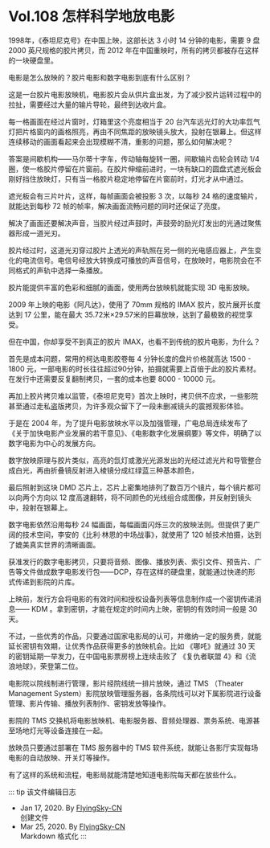 # Vol.108 怎样科学地放电影

1998年，《泰坦尼克号》在中国上映，这部长达 3 小时 14 分钟的电影，需要 9 盘 2000 英尺规格的胶片拷贝，而 2012 年在中国重映时，所有的拷贝都被存在这样的一块硬盘里。

电影是怎么放映的？胶片电影和数字电影到底有什么区别？

这是一台胶片电影放映机，电影胶片会从供片盒出发，为了减少胶片运转过程中的拉扯，需要经过大量的输片导轮，最终到达收片盒。

每一格画面在经过片窗时，灯箱里这个亮度相当于 20 台汽车远光灯的大功率氙气灯把片格窗内的画格照亮，再由不同焦距的放映镜头放大，投射在银幕上。但这样连续移动的画面看起来会出现模糊不清，重影的问题，那么如何解决呢？

答案是间歇机构——马尔蒂十字车，传动轴每旋转一圈，间歇输片齿轮会转动 1/4 圈，使一格胶片停留在片窗前。在胶片伸缩前进时，一块有缺口的圆盘式遮光板会刚好挡住放映灯，只有当一格胶片稳定地停留在片窗前时，灯光才从中通过。

遮光板会有三片叶片，这样，每帧画面会被投影 3 次，以每秒 24 格的速度输片，就能达到每秒 72 帧的帧率，解决画面流畅问题的同时还保证了亮度。

解决了画面还要解决声音，当胶片经过声鼓时，声鼓旁的励光灯发出的光通过聚焦器形成一道光刃。

胶片经过时，这道光刃穿过胶片上透光的声轨照在另一侧的光电感应器上，产生变化的电流信号。电信号经放大转换成可播放的声音信号，在放映时，电影院会在不同格式的声轨中选择一条播放。

胶片能提供丰富的色彩和细腻的画面，使用两台放映机就能实现 3D 电影放映。

2009 年上映的电影《阿凡达》，使用了 70mm 规格的 IMAX 胶片，胶片展开长度达到 17 公里，能在最大 35.72米×29.57米的巨幕放映，达到了最极致的视觉享受。

但在中国，你却享受不到真正的胶片 IMAX，也看不到传统的胶片电影，为什么？

首先是成本问题，常用的柯达电影胶卷每 4 分钟长度的盘片价格就高达 1500 - 1800 元，一部电影的时长往往超过90分钟，拍摄就需要上百倍于此的胶片素材。在发行中还需要反复翻制拷贝，一套的成本也要 8000 - 10000 元。

再加上胶片拷贝难以监管，《泰坦尼克号》首次上映时，拷贝供不应求，一些影院甚至通过走私盗版拷贝，为许多观众留下了一段未删减镜头的震撼观影体验。

于是在 2004 年，为了提升电影放映水平以及加强管理，广电总局连续发布了《关于加快电影产业发展的若干意见》、《电影数字化发展纲要》等文件，明确了以数字电影为中心的发展方向。

数字放映原理与胶片类似，高亮的氙灯或激光光源发出的光经过滤光片和导管整合成白光，再由折叠镜反射进入棱镜分成红绿蓝三种基本颜色，

最后照射到这块 DMD 芯片上，芯片上密集地排列了数百万个镜片，每个镜片都可以向两个方向以 12 度高速翻转，将不同颜色的光线组合成图像，并反射到镜头中，投射在银幕上。

数字电影依然沿用每秒 24 幅画面，每幅画面闪烁三次的放映法则。但提供了更广阔的技术空间，李安的《比利·林恩的中场战事》，就使用了 120 帧技术拍摄，达到了媲美真实世界的清晰画面。

获准发行的数字电影拷贝，只要将音频、图像、播放列表、索引文件、预告片、广告等文件做成数字电影发行包——DCP，存在这样的硬盘里，就能通过快递的形式传递到影院的片库。

上映前，发行方会将电影的有效时间和授权设备列表等信息制作成一个密钥传递消息—— KDM 。拿到密钥，才能在规定的时间内上映，密钥的有效时间一般是 30 天。

不过，一些优秀的作品，只要通过国家电影局的认可，并缴纳一定的服务费，就能延长密钥有效期，让优秀作品获得更多的放映机会。比如 《哪吒》就通过 30 天的密钥延期一举发力，在中国电影票房榜上连续击败了 《复仇者联盟 4》和《流浪地球》，荣登第二位。

电影院以院线制进行管理，影片经院线统一排片放映，通过 TMS （Theater Management System）影院放映管理服务器，各条院线可以对下属影院进行设备管理、影片传输、播放列表制作、密钥发放等操作。

影院的 TMS 交换机将电影放映机、电影服务器、音频处理器、票务系统、电源甚至场地灯光等设备连接在一起。

放映员只要通过部署在 TMS 服务器中的 TMS 软件系统，就能让各影厅实现每场电影的自动放映、开关灯等操作。

有了这样的系统和流程，电影局就能清楚地知道电影院每天都在放些什么。

::: tip 该文件编辑日志

- Jan 17, 2020. By [FlyingSky-CN](https://github.com/FlyingSky-CN)  
创建文件
- Mar 25, 2020. By [FlyingSky-CN](https://github.com/FlyingSky-CN)  
Markdown 格式化
:::
